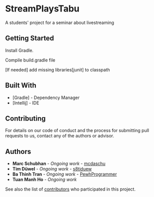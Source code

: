 # StreamPlaysTabu
A students' project for a seminar about livestreaming

## Getting Started


Install Gradle.

Compile build.gradle file

[If needed] add missing libraries[junit] to classpath




## Built With

* [Gradle] - Dependency Manager
* [Intellij] - IDE

## Contributing

For details on our code of conduct and the process for submitting pull requests to us, contact any of the authors or advisor.

## Authors

* **Marc Schubhan** - *Ongoing work* - [mcdaschu](https://github.com/mcdaschu)
* **Tim Düwel** - *Ongoing work* - [s8tiduew](https://github.com/s8tiduew)
* **Ba Thinh Tran** - *Ongoing work* - [PewhProgrammer](https://github.com/PewhProgrammer)
* **Tuan Manh Ho** - *Ongoing work*

See also the list of [contributors](https://github.com/PewhProgrammer/Membran/graphs/contributors) who participated in this project.
